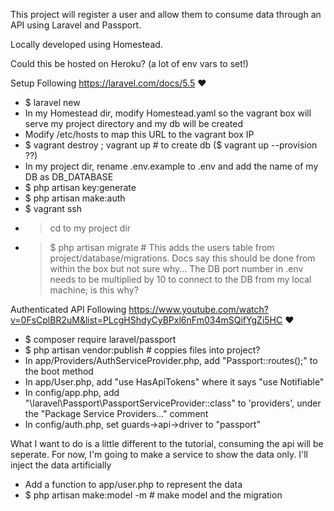 This project will register a user and allow them to consume data through an API using Laravel and Passport.

Locally developed using Homestead.

Could this be hosted on Heroku? (a lot of env vars to set!)

Setup
Following https://laravel.com/docs/5.5 :heart:
- $ laravel new <project name>
- In my Homestead dir, modify Homestead.yaml so the vagrant box will serve my project directory and my db will be created
- Modify /etc/hosts to map this URL to the vagrant box IP
- $ vagrant destroy ; vagrant up # to create db ($ vagrant up --provision ??)
- In my project dir, rename .env.example to .env and add the name of my DB as DB_DATABASE
- $ php artisan key:generate
- $ php artisan make:auth
- $ vagrant ssh
- > cd to my project dir
- > $ php artisan migrate # This adds the users table from project/database/migrations. Docs say this should be done from within the box but not sure why... The DB port number in .env needs to be multiplied by 10 to connect to the DB from my local machine; is this why?

Authenticated API
Following https://www.youtube.com/watch?v=0FsCplBR2uM&list=PLcgHShdyCyBPxl6nFm034mSQifYgZi5HC :heart:
- $ composer require laravel/passport
- $ php artisan vendor:publish # coppies files into project?
- In app/Providers/AuthServiceProvider.php, add "Passport::routes();" to the boot method
- In app/User.php, add "use HasApiTokens" where it says "use Notifiable"
- In config/app.php, add "\laravel\Passport\PassportServiceProvider::class" to 'providers', under the "Package Service Providers..." comment
- In config/auth.php, set guards->api->driver to "passport"

What I want to do is a little different to the tutorial, consuming the api will be seperate.
For now, I'm going to make a service to show the data only. I'll inject the data artificially

- Add a function to app/user.php to represent the data
- $ php artisan make:model <name> -m # make model and the migration